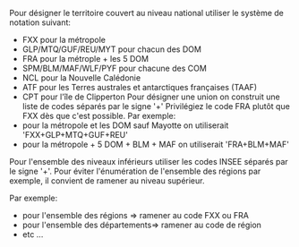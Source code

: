 Pour désigner le territoire couvert au niveau national utiliser le système de notation suivant:
  - FXX pour la métropole
  - GLP/MTQ/GUF/REU/MYT pour chacun des DOM
  - FRA pour la métrople + les 5 DOM 
  - SPM/BLM/MAF/WLF/PYF pour chacune des COM
  - NCL pour la Nouvelle Calédonie
  - ATF pour les Terres australes et antarctiques françaises (TAAF)
  - CPT pour l'île de Clipperton
Pour désigner une union on construit une liste de codes séparés par le signe '+'
Privilégiez le code FRA plutôt que FXX dès que c'est possible.
Par exemple:
  - pour la métropole et les DOM sauf Mayotte on utiliserait 'FXX+GLP+MTQ+GUF+REU'
  - pour la métropole + 5 DOM + BLM + MAF on utiliserait 'FRA+BLM+MAF'

Pour l'ensemble des niveaux inférieurs utiliser les codes INSEE séparés par le signe '+'. Pour éviter l'énumération de l'ensemble des régions par exemple, il convient de ramener au niveau supérieur.

Par exemple: 
  - pour l'ensemble des régions => ramener au code FXX ou FRA
  - pour l'ensemble des départements=> ramener au code de région
  - etc ...
